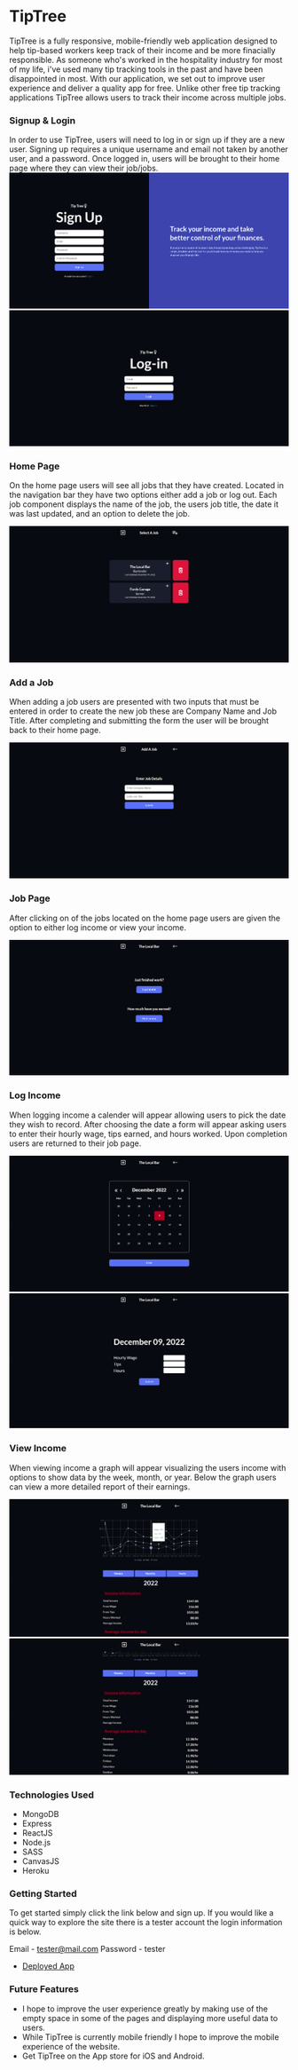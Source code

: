 # TipTree

TipTree is a fully responsive, mobile-friendly web application designed to help tip-based workers keep track of their income and be more finacially responsible. As someone who's worked in the hospitality industry for most of my life, i've used many tip tracking tools in the past and have been disappointed in most. With our application, we set out to improve user experience and deliver a quality app for free. Unlike other free tip tracking applications TipTree allows users to track their income across multiple jobs. 

### Signup & Login

In order to use TipTree, users will need to log in or sign up if they are a new user. Signing up requires a unique username and email not taken by another user, and a password. Once logged in, users will be brought to their home page where they can view their job/jobs. 
![Signup](public/signup.png)
![Login](public/login.png)

### Home Page

On the home page users will see all jobs that they have created. Located in the navigation bar they have two options either add a job or log out. Each job component displays the name of the job, the users job title, the date it was last updated, and an option to delete the job.

![Homepage](public/homepage.png)

### Add a Job

When adding a job users are presented with two inputs that must be entered in order to create the new job these are Company Name and Job Title. After completing and submitting the form the user will be brought back to their home page.

![Addjob](public/AddJob.png)

### Job Page

After clicking on of the jobs located on the home page users are given the option to either log income or view your income.

![Jobpage](public/jobpage.png)

### Log Income

When logging income a calender will appear allowing users to pick the date they wish to record. After choosing the date a form will appear asking users to enter their hourly wage, tips earned, and hours worked. Upon completion users are returned to their job page.

![Calendar](public/calendar.png)
![Jobform](public/jobform.png)

### View Income

When viewing income a graph will appear visualizing the users income with options to show data by the week, month, or year. Below the graph users can view a more detailed report of their earnings.

![Viewincome](public/viewincome1.png)
![Viewincome](public/viewincome2.png)


### Technologies Used

- MongoDB
- Express
- ReactJS
- Node.js
- SASS
- CanvasJS
- Heroku

### Getting Started
To get started simply click the link below and sign up. If you would like a quick way to explore the site there is a tester account the login information is below.

Email    - tester@mail.com
Password - tester

- [Deployed App](http://tiptree.herokuapp.com/)


### Future Features

- I hope to improve the user experience greatly by making use of the empty space in some of the pages and displaying more useful data to users. 
- While TipTree is currently mobile friendly I hope to improve the mobile experience of the website.
- Get TipTree on the App store for iOS and Android.